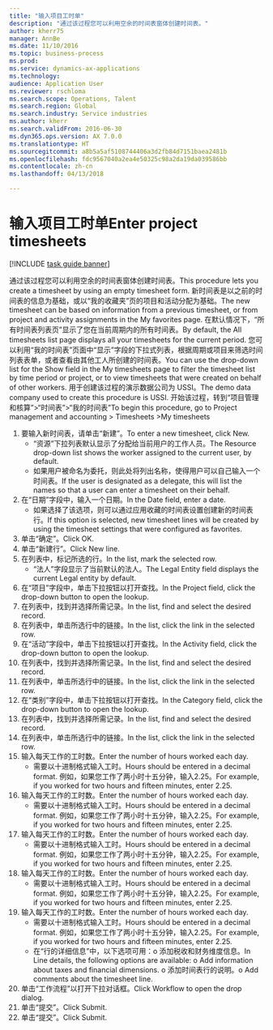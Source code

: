 ```yaml
--- 
title: "输入项目工时单"
description: "通过该过程您可以利用空余的时间表窗体创建时间表。"
author: kherr75
manager: AnnBe
ms.date: 11/10/2016
ms.topic: business-process
ms.prod: 
ms.service: dynamics-ax-applications
ms.technology: 
audience: Application User
ms.reviewer: rschloma
ms.search.scope: Operations, Talent
ms.search.region: Global
ms.search.industry: Service industries
ms.author: kherr
ms.search.validFrom: 2016-06-30
ms.dyn365.ops.version: AX 7.0.0
ms.translationtype: HT
ms.sourcegitcommit: a8b5a5af5108744406a3d2fb84d7151baea2481b
ms.openlocfilehash: fdc9567040a2ea4e50325c98a2da19da039586bb
ms.contentlocale: zh-cn
ms.lasthandoff: 04/13/2018

---
```

# <a name="enter-project-timesheets"></a><span data-ttu-id="36025-103">输入项目工时单</span><span class="sxs-lookup"><span data-stu-id="36025-103">Enter project timesheets</span></span>

[!INCLUDE [task guide banner](../../includes/task-guide-banner.md)]

<span data-ttu-id="36025-104">通过该过程您可以利用空余的时间表窗体创建时间表。</span><span class="sxs-lookup"><span data-stu-id="36025-104">This procedure lets you create a timesheet by using an empty timesheet form.</span></span> <span data-ttu-id="36025-105">新时间表是以之前的时间表的信息为基础，或以“我的收藏夹”页的项目和活动分配为基础。</span><span class="sxs-lookup"><span data-stu-id="36025-105">The new timesheet can be based on information from a previous timesheet, or from project and activity assignments in the My favorites page.</span></span> <span data-ttu-id="36025-106">在默认情况下，“所有时间表列表页”显示了您在当前周期内的所有时间表。</span><span class="sxs-lookup"><span data-stu-id="36025-106">By default, the All timesheets list page displays all your timesheets for the current period.</span></span> <span data-ttu-id="36025-107">您可以利用“我的时间表”页面中“显示”字段的下拉式列表，根据周期或项目来筛选时间列表表单，或者查看由其他工人所创建的时间表。</span><span class="sxs-lookup"><span data-stu-id="36025-107">You can use the drop-down list for the Show field in the My timesheets page to filter the timesheet list by time period or project, or to view timesheets that were created on behalf of other workers.</span></span> <span data-ttu-id="36025-108">用于创建该过程的演示数据公司为 USSI。</span><span class="sxs-lookup"><span data-stu-id="36025-108">The demo data company used to create this procedure is USSI.</span></span> <span data-ttu-id="36025-109">开始该过程，转到“项目管理和核算”>“时间表”>“我的时间表”</span><span class="sxs-lookup"><span data-stu-id="36025-109">To begin this procedure, go to Project management and accounting > Timesheets >My timesheets</span></span>

1. <span data-ttu-id="36025-110">要输入新时间表，请单击“新建”。</span><span class="sxs-lookup"><span data-stu-id="36025-110">To enter a new timesheet, click New.</span></span>
    * <span data-ttu-id="36025-111">“资源”下拉列表默认显示了分配给当前用户的工作人员。</span><span class="sxs-lookup"><span data-stu-id="36025-111">The Resource drop-down list shows the worker assigned to the current user, by default.</span></span>  
    * <span data-ttu-id="36025-112">如果用户被命名为委托，则此处将列出名称，使得用户可以自己输入一个时间表。</span><span class="sxs-lookup"><span data-stu-id="36025-112">If the user is designated as a delegate, this will list the names so that a user can enter a timesheet on their behalf.</span></span>  
2. <span data-ttu-id="36025-113">在“日期”字段中，输入一个日期。</span><span class="sxs-lookup"><span data-stu-id="36025-113">In the Date field, enter a date.</span></span>
    * <span data-ttu-id="36025-114">如果选择了该选项，则可以通过应用收藏的时间表设置创建新的时间表行。</span><span class="sxs-lookup"><span data-stu-id="36025-114">If this option is selected, new timesheet lines will be created by using the timesheet settings that were configured as favorites.</span></span>  
3. <span data-ttu-id="36025-115">单击“确定”。</span><span class="sxs-lookup"><span data-stu-id="36025-115">Click OK.</span></span>
4. <span data-ttu-id="36025-116">单击“新建行”。</span><span class="sxs-lookup"><span data-stu-id="36025-116">Click New line.</span></span>
5. <span data-ttu-id="36025-117">在列表中，标记所选的行。</span><span class="sxs-lookup"><span data-stu-id="36025-117">In the list, mark the selected row.</span></span>
    * <span data-ttu-id="36025-118">“法人”字段显示了当前默认的法人。</span><span class="sxs-lookup"><span data-stu-id="36025-118">The Legal Entity field displays the current Legal entity by default.</span></span>   
6. <span data-ttu-id="36025-119">在“项目”字段中，单击下拉按钮以打开查找。</span><span class="sxs-lookup"><span data-stu-id="36025-119">In the Project field, click the drop-down button to open the lookup.</span></span>
7. <span data-ttu-id="36025-120">在列表中，找到并选择所需记录。</span><span class="sxs-lookup"><span data-stu-id="36025-120">In the list, find and select the desired record.</span></span>
8. <span data-ttu-id="36025-121">在列表中，单击所选行中的链接。</span><span class="sxs-lookup"><span data-stu-id="36025-121">In the list, click the link in the selected row.</span></span>
9. <span data-ttu-id="36025-122">在“活动”字段中，单击下拉按钮以打开查找。</span><span class="sxs-lookup"><span data-stu-id="36025-122">In the Activity field, click the drop-down button to open the lookup.</span></span>
10. <span data-ttu-id="36025-123">在列表中，找到并选择所需记录。</span><span class="sxs-lookup"><span data-stu-id="36025-123">In the list, find and select the desired record.</span></span>
11. <span data-ttu-id="36025-124">在列表中，单击所选行中的链接。</span><span class="sxs-lookup"><span data-stu-id="36025-124">In the list, click the link in the selected row.</span></span>
12. <span data-ttu-id="36025-125">在“类别”字段中，单击下拉按钮以打开查找。</span><span class="sxs-lookup"><span data-stu-id="36025-125">In the Category field, click the drop-down button to open the lookup.</span></span>
13. <span data-ttu-id="36025-126">在列表中，找到并选择所需记录。</span><span class="sxs-lookup"><span data-stu-id="36025-126">In the list, find and select the desired record.</span></span>
14. <span data-ttu-id="36025-127">在列表中，单击所选行中的链接。</span><span class="sxs-lookup"><span data-stu-id="36025-127">In the list, click the link in the selected row.</span></span>
15. <span data-ttu-id="36025-128">输入每天工作的工时数。</span><span class="sxs-lookup"><span data-stu-id="36025-128">Enter the number of hours worked each day.</span></span>
    * <span data-ttu-id="36025-129">需要以十进制格式输入工时。</span><span class="sxs-lookup"><span data-stu-id="36025-129">Hours should be entered in a decimal format.</span></span>  <span data-ttu-id="36025-130">例如，如果您工作了两小时十五分钟，输入2.25。</span><span class="sxs-lookup"><span data-stu-id="36025-130">For example, if you worked for two hours and fifteen minutes, enter 2.25.</span></span>   
16. <span data-ttu-id="36025-131">输入每天工作的工时数。</span><span class="sxs-lookup"><span data-stu-id="36025-131">Enter the number of hours worked each day.</span></span>
    * <span data-ttu-id="36025-132">需要以十进制格式输入工时。</span><span class="sxs-lookup"><span data-stu-id="36025-132">Hours should be entered in a decimal format.</span></span>  <span data-ttu-id="36025-133">例如，如果您工作了两小时十五分钟，输入2.25。</span><span class="sxs-lookup"><span data-stu-id="36025-133">For example, if you worked for two hours and fifteen minutes, enter 2.25.</span></span>   
17. <span data-ttu-id="36025-134">输入每天工作的工时数。</span><span class="sxs-lookup"><span data-stu-id="36025-134">Enter the number of hours worked each day.</span></span>
    * <span data-ttu-id="36025-135">需要以十进制格式输入工时。</span><span class="sxs-lookup"><span data-stu-id="36025-135">Hours should be entered in a decimal format.</span></span>  <span data-ttu-id="36025-136">例如，如果您工作了两小时十五分钟，输入2.25。</span><span class="sxs-lookup"><span data-stu-id="36025-136">For example, if you worked for two hours and fifteen minutes, enter 2.25.</span></span>   
18. <span data-ttu-id="36025-137">输入每天工作的工时数。</span><span class="sxs-lookup"><span data-stu-id="36025-137">Enter the number of hours worked each day.</span></span>
    * <span data-ttu-id="36025-138">需要以十进制格式输入工时。</span><span class="sxs-lookup"><span data-stu-id="36025-138">Hours should be entered in a decimal format.</span></span>  <span data-ttu-id="36025-139">例如，如果您工作了两小时十五分钟，输入2.25。</span><span class="sxs-lookup"><span data-stu-id="36025-139">For example, if you worked for two hours and fifteen minutes, enter 2.25.</span></span>   
19. <span data-ttu-id="36025-140">输入每天工作的工时数。</span><span class="sxs-lookup"><span data-stu-id="36025-140">Enter the number of hours worked each day.</span></span>
    * <span data-ttu-id="36025-141">需要以十进制格式输入工时。</span><span class="sxs-lookup"><span data-stu-id="36025-141">Hours should be entered in a decimal format.</span></span>  <span data-ttu-id="36025-142">例如，如果您工作了两小时十五分钟，输入2.25。</span><span class="sxs-lookup"><span data-stu-id="36025-142">For example, if you worked for two hours and fifteen minutes, enter 2.25.</span></span>   
    * <span data-ttu-id="36025-143">在“行的详细信息”中，以下选项可用：o  添加税收和财务维度信息。</span><span class="sxs-lookup"><span data-stu-id="36025-143">In Line details, the following options are available:  o  Add information about taxes and financial dimensions.</span></span>  <span data-ttu-id="36025-144">o    添加时间表行的说明。</span><span class="sxs-lookup"><span data-stu-id="36025-144">o    Add comments about the timesheet line.</span></span>  
20. <span data-ttu-id="36025-145">单击“工作流程”以打开下拉对话框。</span><span class="sxs-lookup"><span data-stu-id="36025-145">Click Workflow to open the drop dialog.</span></span>
21. <span data-ttu-id="36025-146">单击“提交”。</span><span class="sxs-lookup"><span data-stu-id="36025-146">Click Submit.</span></span>
22. <span data-ttu-id="36025-147">单击“提交”。</span><span class="sxs-lookup"><span data-stu-id="36025-147">Click Submit.</span></span>


